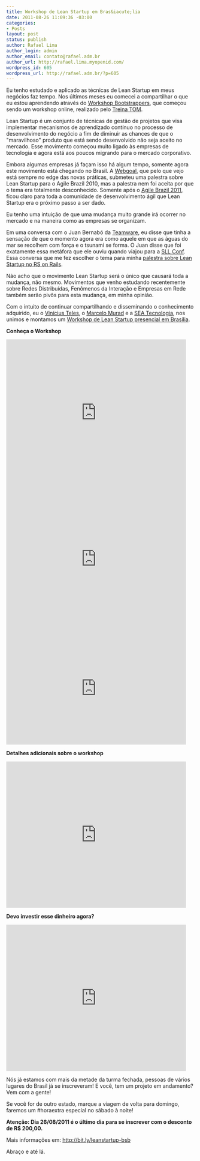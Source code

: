 ```yaml
---
title: Workshop de Lean Startup em Bras&iacute;lia
date: 2011-08-26 11:09:36 -03:00
categories:
- Posts
layout: post
status: publish
author: Rafael Lima
author_login: admin
author_email: contato@rafael.adm.br
author_url: http://rafael.lima.myopenid.com/
wordpress_id: 605
wordpress_url: http://rafael.adm.br/?p=605
---
```


Eu tenho estudado e aplicado as t&eacute;cnicas de Lean Startup em meus neg&oacute;cios faz tempo. Nos &uacute;ltimos meses eu comecei a compartilhar o que eu estou aprendendo atrav&eacute;s do <a href="http://bit.ly/leanstartup-bsb">Workshop Bootstrappers</a>, que come&ccedil;ou sendo um workshop online, realizado pelo <a href="http://treinatom.com.br">Treina TOM</a>.

Lean Startup &eacute; um conjunto de t&eacute;cnicas de gest&atilde;o de projetos que visa implementar mecanismos de aprendizado cont&iacute;nuo no processo de desenvolvimento do neg&oacute;cio a fim de diminuir as chances de que o "maravilhoso" produto que est&aacute; sendo desenvolvido n&atilde;o seja aceito no mercado. Esse movimento come&ccedil;ou muito ligado &agrave;s empresas de tecnologia e agora est&aacute; aos poucos migrando para o mercado corporativo.

Embora algumas empresas j&aacute; fa&ccedil;am isso h&aacute; algum tempo, somente agora este movimento est&aacute; chegando no Brasil. A <a href="http://www.webgoal.com.br/">Webgoal</a>, que pelo que vejo est&aacute; sempre no edge das novas pr&aacute;ticas, submeteu uma palestra sobre Lean Startup para o Agile Brazil 2010, mas a palestra nem foi aceita por que o tema era totalmente desconhecido. Somente ap&oacute;s o <a href="http://www.agilebrazil.com/2011/pt/index.php">Agile Brazil 2011</a>, ficou claro para toda a comunidade de desenvolvimento &aacute;gil que Lean Startup era o pr&oacute;ximo passo a ser dado.

Eu tenho uma intui&ccedil;&atilde;o de que uma mudan&ccedil;a muito grande ir&aacute; ocorrer no mercado e na maneira como as empresas se organizam. 

Em uma conversa com o Juan Bernab&oacute; da <a href="http://www.teamware.com.br/">Teamware</a>, eu disse que tinha a sensa&ccedil;&atilde;o de que o momento agora era como aquele em que as &aacute;guas do mar se recolhem com for&ccedil;a e o tsunami se forma. O Juan disse que foi exatamente essa met&aacute;fora que ele ouviu quando viajou para a <a href="http://www.sllconf.com/">SLL Conf</a>. Essa conversa que me fez escolher o tema para minha <a href="http://www.slideshare.net/rafael_lima/lean-startup-o-tsunami-que-afundar-o-movimento-gil">palestra sobre Lean Startup no RS on Rails</a>.

N&atilde;o acho que o movimento Lean Startup ser&aacute; o &uacute;nico que causar&aacute; toda a mudan&ccedil;a, n&atilde;o mesmo. Movimentos que venho estudando recentemente sobre Redes Distribu&iacute;das, Fen&ocirc;menos da Intera&ccedil;&atilde;o e Empresas em Rede tamb&eacute;m ser&atilde;o piv&ocirc;s para esta mudan&ccedil;a, em minha opini&atilde;o.

Com o intuito de continuar compartilhando e disseminando o conhecimento adquirido, eu o <a href="http://viniciusteles.com.br/">Vin&iacute;cius Teles</a>, o <a href="http://marcelomurad.com/">Marcelo Murad</a> e a <a href="http://seatecnologia.com.br/">SEA Tecnologia</a>, nos unimos e montamos um <a href="http://bit.ly/leanstartup-bsb">Workshop de Lean Startup presencial em Bras&iacute;lia</a>.

<strong>Conhe&ccedil;a o Workshop</strong>

<iframe width="480" height="390" src="http://www.youtube.com/embed/jrMm_p-nrU8?rel=0" frameborder="0" allowfullscreen></iframe>
<iframe width="480" height="390" src="http://www.youtube.com/embed/mc9fUtb0nsg?rel=0" frameborder="0" allowfullscreen></iframe>
<iframe width="480" height="300" src="http://www.youtube.com/embed/NYqSCatPQl4?rel=0" frameborder="0" allowfullscreen></iframe>

<strong>Detalhes adicionais sobre o workshop</strong>

<iframe width="480" height="390" src="http://www.youtube.com/embed/TqrFnYbbx4Y?rel=0" frameborder="0" allowfullscreen></iframe>

<strong>Devo investir esse dinheiro agora?</strong>

<iframe width="480" height="390" src="http://www.youtube.com/embed/lkYEVjYgcpA?rel=0" frameborder="0" allowfullscreen></iframe>

N&oacute;s j&aacute; estamos com mais da metade da turma fechada, pessoas de v&aacute;rios lugares do Brasil j&aacute; se inscreveram!
E voc&ecirc;, tem um projeto em andamento? Vem com a gente!

Se voc&ecirc; for de outro estado, marque a viagem de volta para domingo, faremos um #horaextra especial no s&aacute;bado &agrave; noite!

<strong>Aten&ccedil;&atilde;o: Dia 26/08/2011 &eacute; o &uacute;ltimo dia para se inscrever com o desconto de R$ 200,00.</strong>

Mais informa&ccedil;&otilde;es em: <a href="http://bit.ly/leanstartup-bsb">http://bit.ly/leanstartup-bsb</a>

Abra&ccedil;o e at&eacute; l&aacute;.
